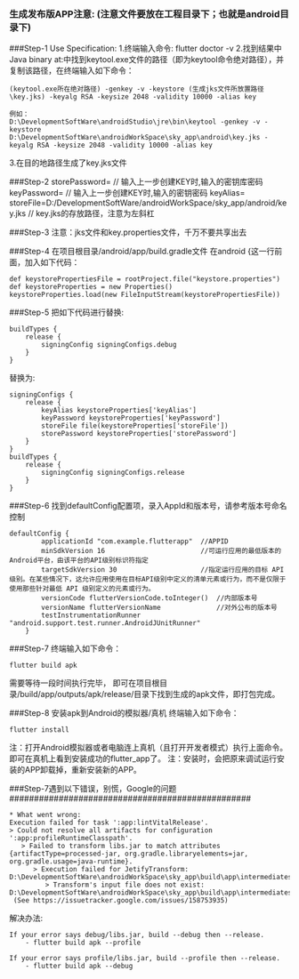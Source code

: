 ### 生成发布版APP注意: (注意文件要放在工程目录下；也就是android目录下)

###Step-1
Use Specification:
1.终端输入命令: flutter doctor -v
2.找到结果中Java binary at:中找到keytool.exe文件的路径（即为keytool命令绝对路径），并复制该路径，在终端输入如下命令：
```
(keytool.exe所在绝对路径) -genkey -v -keystore (生成jks文件所放置路径\key.jks) -keyalg RSA -keysize 2048 -validity 10000 -alias key

例如：
D:\DevelopmentSoftWare\androidStudio\jre\bin\keytool -genkey -v -keystore D:\DevelopmentSoftWare\androidWorkSpace\sky_app\android\key.jks -keyalg RSA -keysize 2048 -validity 10000 -alias key
```
3.在目的地路径生成了key.jks文件

###Step-2
storePassword=<password from previous step>  // 输入上一步创建KEY时,输入的密钥库密码
keyPassword=<password from previous step>    // 输入上一步创建KEY时,输入的密钥密码
keyAlias=<key>
storeFile=D:/DevelopmentSoftWare/androidWorkSpace/sky_app/android/key.jks   // key.jks的存放路径，注意为左斜杠

###Step-3
注意：jks文件和key.properties文件，千万不要共享出去

###Step-4
在项目根目录/android/app/build.gradle文件
在android {这一行前面，加入如下代码：
```
def keystorePropertiesFile = rootProject.file("keystore.properties")
def keystoreProperties = new Properties()
keystoreProperties.load(new FileInputStream(keystorePropertiesFile))
```

###Step-5
把如下代码进行替换:
```
buildTypes {
    release {
        signingConfig signingConfigs.debug
    }
}
```
替换为:
```
signingConfigs {
    release {
        keyAlias keystoreProperties['keyAlias']
        keyPassword keystoreProperties['keyPassword']
        storeFile file(keystoreProperties['storeFile'])
        storePassword keystoreProperties['storePassword']
    }
}
buildTypes {
    release {
        signingConfig signingConfigs.release
    }
}
```

###Step-6
找到defaultConfig配置项，录入AppId和版本号，请参考版本号命名控制
```
defaultConfig {
        applicationId "com.example.flutterapp"  //APPID
        minSdkVersion 16                        //可运行应用的最低版本的Android平台，由该平台的API级别标识符指定
        targetSdkVersion 30                     //指定运行应用的目标 API 级别。在某些情况下，这允许应用使用在目标API级别中定义的清单元素或行为，而不是仅限于使用那些针对最低 API 级别定义的元素或行为。
        versionCode flutterVersionCode.toInteger()  //内部版本号
        versionName flutterVersionName              //对外公布的版本号
        testInstrumentationRunner "android.support.test.runner.AndroidJUnitRunner"
    }
```

###Step-7
终端输入如下命令：
```
flutter build apk
```
需要等待一段时间执行完毕，
即可在项目根目录/build/app/outputs/apk/release/目录下找到生成的apk文件，即打包完成。

###Step-8
安装apk到Android的模拟器/真机
终端输入如下命令：
```
flutter install
```

注：打开Android模拟器或者电脑连上真机（且打开开发者模式）执行上面命令。即可在真机上看到安装成功的flutter_app了。
注：安装时，会把原来调试运行安装的APP卸载掉，重新安装新的APP。









###Step-7遇到以下错误，别慌，Google的问题#################################################
```
* What went wrong:
Execution failed for task ':app:lintVitalRelease'.
> Could not resolve all artifacts for configuration ':app:profileRuntimeClasspath'.
   > Failed to transform libs.jar to match attributes {artifactType=processed-jar, org.gradle.libraryelements=jar, org.gradle.usage=java-runtime}.
      > Execution failed for JetifyTransform: D:\DevelopmentSoftWare\androidWorkSpace\sky_app\build\app\intermediates\flutter\profile\libs.jar.
         > Transform's input file does not exist: D:\DevelopmentSoftWare\androidWorkSpace\sky_app\build\app\intermediates\flutter\profile\libs.jar.
 (See https://issuetracker.google.com/issues/158753935)
```

解决办法:
```
If your error says debug/libs.jar, build --debug then --release.
    - flutter build apk --profile

If your error says profile/libs.jar, build --profile then --release.
    - flutter build apk --debug
```
